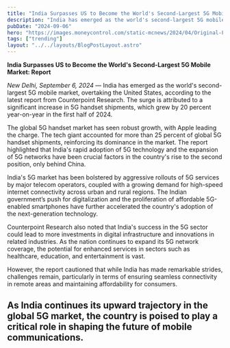 ```yaml
---
title: "India Surpasses US to Become the World's Second-Largest 5G Mobile Market: Report"
description: "India has emerged as the world's second-largest 5G mobile market, overtaking the United States, according to the latest report from Counterpoint Research."
pubDate: "2024-09-06"
hero: "https://images.moneycontrol.com/static-mcnews/2024/04/Original-File.jpg?impolicy=website&width=1600&height=900"
tags: ["trending"]
layout: "../../layouts/BlogPostLayout.astro"
---
```

**India Surpasses US to Become the World's Second-Largest 5G Mobile Market: Report**

*New Delhi, September 6, 2024* — India has emerged as the world's second-largest 5G mobile market, overtaking the United States, according to the latest report from Counterpoint Research. The surge is attributed to a significant increase in 5G handset shipments, which grew by 20 percent year-on-year in the first half of 2024.

The global 5G handset market has seen robust growth, with Apple leading the charge. The tech giant accounted for more than 25 percent of global 5G handset shipments, reinforcing its dominance in the market. The report highlighted that India's rapid adoption of 5G technology and the expansion of 5G networks have been crucial factors in the country's rise to the second position, only behind China.

India's 5G market has been bolstered by aggressive rollouts of 5G services by major telecom operators, coupled with a growing demand for high-speed internet connectivity across urban and rural regions. The Indian government’s push for digitalization and the proliferation of affordable 5G-enabled smartphones have further accelerated the country's adoption of the next-generation technology.

Counterpoint Research also noted that India's success in the 5G sector could lead to more investments in digital infrastructure and innovations in related industries. As the nation continues to expand its 5G network coverage, the potential for enhanced services in sectors such as healthcare, education, and entertainment is vast.

However, the report cautioned that while India has made remarkable strides, challenges remain, particularly in terms of ensuring seamless connectivity in remote areas and maintaining affordability for consumers.

As India continues its upward trajectory in the global 5G market, the country is poised to play a critical role in shaping the future of mobile communications.
---